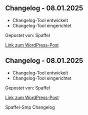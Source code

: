## Changelog - 08.01.2025

- Changelog-Tool entwickelt
- Changelog-Tool eingerichtet

Gepostet von: Spaffel

[Link zum WordPress-Post](https://spaffel.vip/?p=202)

## Changelog - 08.01.2025

- Changelog-Tool entwickelt
- Changelog-Tool eingerichtet

Gepostet von: Spaffel

[Link zum WordPress-Post](https://spaffel.vip/?p=200)

Spaffel-Smp Changelog

